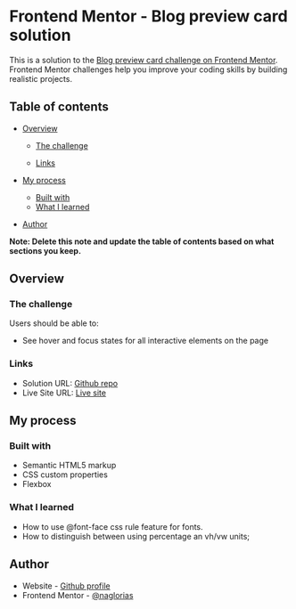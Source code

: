 # Frontend Mentor - Blog preview card solution

This is a solution to the [Blog preview card challenge on Frontend Mentor](https://www.frontendmentor.io/challenges/blog-preview-card-ckPaj01IcS). Frontend Mentor challenges help you improve your coding skills by building realistic projects. 

## Table of contents

- [Overview](#overview)
  - [The challenge](#the-challenge)
 
  - [Links](#links)
- [My process](#my-process)
  - [Built with](#built-with)
  - [What I learned](#what-i-learned)
 
- [Author](#author)


**Note: Delete this note and update the table of contents based on what sections you keep.**

## Overview

### The challenge

Users should be able to:

- See hover and focus states for all interactive elements on the page



### Links

- Solution URL: [Github repo](https://github.com/naglorias/blog-preview-card.git)
- Live Site URL: [Live site](https://naglorias.github.io/blog-preview-card/)

## My process

### Built with

- Semantic HTML5 markup
- CSS custom properties
- Flexbox



### What I learned

- How to use @font-face css rule feature for fonts.
- How to distinguish between using percentage an vh/vw units;



## Author

- Website - [Github profile](https://github.com/naglorias)
- Frontend Mentor - [@naglorias](https://www.frontendmentor.io/profile/naglorias)



